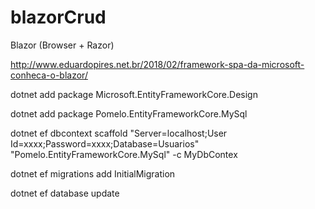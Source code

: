 # blazorCrud


Blazor (Browser + Razor)

http://www.eduardopires.net.br/2018/02/framework-spa-da-microsoft-conheca-o-blazor/



dotnet add package Microsoft.EntityFrameworkCore.Design  

dotnet add package Pomelo.EntityFrameworkCore.MySql

dotnet ef dbcontext scaffold "Server=localhost;User Id=xxxx;Password=xxxx;Database=Usuarios" "Pomelo.EntityFrameworkCore.MySql" -c MyDbContex

dotnet ef migrations add InitialMigration

dotnet ef database update
